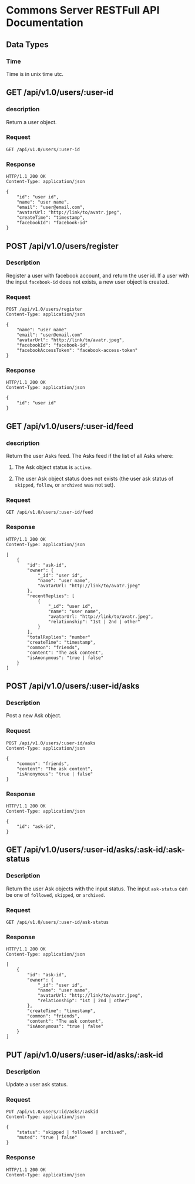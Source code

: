 # Commons Server RESTFull API Documentation

## Data Types
### Time
Time is in unix time utc. 

## GET /api/v1.0/users/:user-id
### description
Return a user object.

### Request
    GET /api/v1.0/users/:user-id

### Response
    HTTP/1.1 200 OK
    Content-Type: application/json
    
    {
        "id": "user id",
        "name": "user name",
        "email": "user@email.com",
        "avatarUrl: "http://link/to/avatr.jpeg",
        "createTime": "timestamp",
        "facebookId": "facebook-id"
    }
    
## POST /api/v1.0/users/register
### Description
Register a user with facebook account, and return the user id.
If a user with the input ```facebook-id``` does not exists, a new user object is created.

### Request
    POST /api/v1.0/users/register
    Content-Type: application/json
    
    {
        "name": "user name"
        "email": "user@email.com"
        "avatarUrl": "http://link/to/avatr.jpeg",
        "facebookId": "facebook-id",
        "facebookAccessToken": "facebook-access-token"
    }

### Response
    HTTP/1.1 200 OK
    Content-Type: application/json
    
    {
        "id": "user id"
    }

## GET /api/v1.0/users/:user-id/feed
### description
Return the user Asks feed.
The Asks feed if the list of all Asks where:

1. The Ask object status is ```active```.

2. The user Ask object status does not exists (the user ask status of ```skipped```, ```follow```, or ```archived``` was not set). 

### Request
    GET /api/v1.0/users/:user-id/feed

### Response
    HTTP/1.1 200 OK
    Content-Type: application/json
    
    [
        {
            "id": "ask-id",
            "owner": {
                "_id": "user id",
                "name": "user name",
                "avatarUrl: "http://link/to/avatr.jpeg"
            },
            "recentReplies": [
                {
                    "_id": "user id",
                    "name": "user name",
                    "avatarUrl: "http://link/to/avatr.jpeg",
                    "relationship": "1st | 2nd | other"
                }
            ],
            "totalReplies": "number"
            "createTime": "timestamp",
            "common": "friends",
            "content": "The ask content",
            "isAnonymous": "true | false"
        }
    ]
    
## POST /api/v1.0/users/:user-id/asks

### Description
Post a new Ask object.

### Request
    POST /api/v1.0/users/:user-id/asks
    Content-Type: application/json
    
    { 
        "common": "friends",
        "content": "The ask content",
        "isAnonymous": "true | false"
    }

### Response
    HTTP/1.1 200 OK
    Content-Type: application/json
    
    {
        "id": "ask-id",
    }


## GET /api/v1.0/users/:user-id/asks/:ask-id/:ask-status
### Description
Return the user Ask objects with the input status.
The input ```ask-status``` can be one of ```followed```, ```skipped```, or ```archived```.

### Request
    GET /api/v1.0/users/:user-id/ask-status

### Response
    HTTP/1.1 200 OK
    Content-Type: application/json
    
    [
        {
            "id": "ask-id",
            "owner": {
                "_id": "user id",
                "name": "user name",
                "avatarUrl: "http://link/to/avatr.jpeg",
                "relationship": "1st | 2nd | other"
            },
            "createTime": "timestamp",
            "common": "friends",
            "content": "The ask content",
            "isAnonymous": "true | false"
        }
    ]
    
## PUT /api/v1.0/users/:user-id/asks/:ask-id

### Description
Update a user ask status.

### Request
    PUT /api/v1.0/users/:id/asks/:askid
    Content-Type: application/json
    
    {
        "status": "skipped | followed | archived",
        "muted": "true | false"
    }

### Response
    HTTP/1.1 200 OK
    Content-Type: application/json
    
    